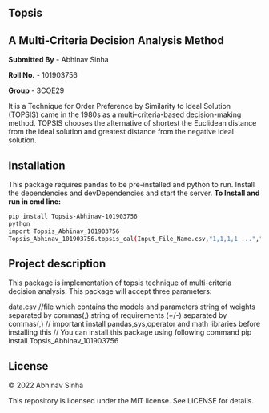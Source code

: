 ## Topsis 
## A Multi-Criteria Decision Analysis Method

**Submitted By** - Abhinav Sinha 

**Roll No.** - 101903756

**Group** - 3COE29


It is a Technique for Order Preference by Similarity to Ideal Solution (TOPSIS) came in the 1980s as a multi-criteria-based decision-making method. TOPSIS chooses the alternative of shortest the Euclidean distance from the ideal solution and greatest distance from the negative ideal solution. 

## Installation
This package requires pandas to be pre-installed and python to run.
Install the dependencies and devDependencies and start the server.
 **To Install and run in cmd line:**
```sh
pip install Topsis-Abhinav-101903756
python
import Topsis_Abhinav_101903756
Topsis_Abhinav_101903756.topsis_cal(Input_File_Name.csv,"1,1,1,1 ...","+,-,+,- ...","resultfile.csv") 
```
## Project description
This package is implementation of topsis technique of multi-criteria decision analysis. This package will accept three parameters:

data.csv //file which contains the models and parameters
string of weights separated by commas(,)
string of requirements (+/-) separated by commas(,) // important install pandas,sys,operator and math libraries before installing this // You can install this package using following command pip install Topsis_Abhinav_101903756

## License
© 2022 Abhinav Sinha

This repository is licensed under the MIT license. See LICENSE for details.